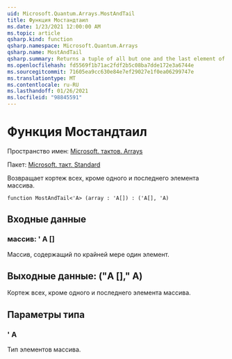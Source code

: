 ```yaml
---
uid: Microsoft.Quantum.Arrays.MostAndTail
title: Функция Мостандтаил
ms.date: 1/23/2021 12:00:00 AM
ms.topic: article
qsharp.kind: function
qsharp.namespace: Microsoft.Quantum.Arrays
qsharp.name: MostAndTail
qsharp.summary: Returns a tuple of all but one and the last element of the array.
ms.openlocfilehash: fd5569f1b71ac2fdf2b5c08ba7dde172e3a6744e
ms.sourcegitcommit: 71605ea9cc630e84e7ef29027e1f0ea06299747e
ms.translationtype: MT
ms.contentlocale: ru-RU
ms.lasthandoff: 01/26/2021
ms.locfileid: "98845591"
---
```

# <a name="mostandtail-function"></a>Функция Мостандтаил

Пространство имен: [Microsoft. тактов. Arrays](xref:Microsoft.Quantum.Arrays)

Пакет: [Microsoft. такт. Standard](https://nuget.org/packages/Microsoft.Quantum.Standard)


Возвращает кортеж всех, кроме одного и последнего элемента массива.

```qsharp
function MostAndTail<'A> (array : 'A[]) : ('A[], 'A)
```


## <a name="input"></a>Входные данные

### <a name="array--a"></a>массив: ' A []

Массив, содержащий по крайней мере один элемент.



## <a name="output--aa"></a>Выходные данные: ("A []," A)

Кортеж всех, кроме одного и последнего элемента массива.

## <a name="type-parameters"></a>Параметры типа

### <a name="a"></a>' A

Тип элементов массива.